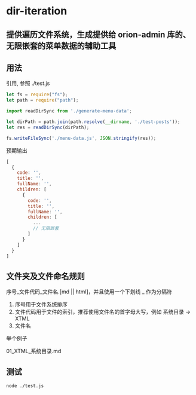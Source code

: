 # dir-iteration

## 提供遍历文件系统，生成提供给 orion-admin 库的、无限嵌套的菜单数据的辅助工具

## 用法

引用, 参照 ./test.js

```js
let fs = require("fs");
let path = require("path");

import readDirSync from './generate-menu-data';

let dirPath = path.join(path.resolve(__dirname, './test-posts'));
let res = readDirSync(dirPath);

fs.writeFileSync('./menu-data.js', JSON.stringify(res));
```

预期输出

```js
[
  {
    code: '',
    title: '',
    fullName: '',
    children: [
      {
        code: '',
        title: '',
        fullName: '',
        children: [
          ...
          // 无限嵌套
        ]
      }
    ]
  }
]
```

## 文件夹及文件命名规则

序号_文件代码_文件名.[md || html]，并且使用一个下划线 _ 作为分隔符

1. 序号用于文件系统排序
2. 文件代码用于文件的索引，推荐使用文件名的首字母大写，例如 系统目录 -> XTML
3. 文件名

举个例子

01_XTML_系统目录.md

## 测试

```shell
node ./test.js
```
